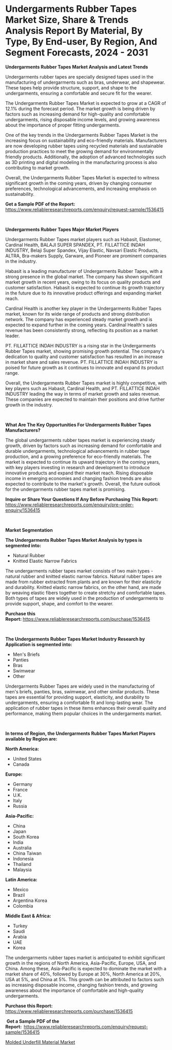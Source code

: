 <p><h1>Undergarments Rubber Tapes Market Size, Share & Trends Analysis Report By Material, By Type, By End-user, By Region, And Segment Forecasts, 2024 - 2031</h1></p><p><strong>Undergarments Rubber Tapes Market Analysis and Latest Trends</strong></p>
<p><p>Undergarments rubber tapes are specially designed tapes used in the manufacturing of undergarments such as bras, underwear, and shapewear. These tapes help provide structure, support, and shape to the undergarments, ensuring a comfortable and secure fit for the wearer.</p><p>The Undergarments Rubber Tapes Market is expected to grow at a CAGR of 12.1% during the forecast period. The market growth is being driven by factors such as increasing demand for high-quality and comfortable undergarments, rising disposable income levels, and growing awareness about the importance of proper fitting undergarments.</p><p>One of the key trends in the Undergarments Rubber Tapes Market is the increasing focus on sustainability and eco-friendly materials. Manufacturers are now developing rubber tapes using recycled materials and sustainable production practices to meet the growing demand for environmentally friendly products. Additionally, the adoption of advanced technologies such as 3D printing and digital modeling in the manufacturing process is also contributing to market growth.</p><p>Overall, the Undergarments Rubber Tapes Market is expected to witness significant growth in the coming years, driven by changing consumer preferences, technological advancements, and increasing emphasis on sustainability.</p></p>
<p><strong>Get a Sample PDF of the Report:&nbsp;</strong> <a href="https://www.reliableresearchreports.com/enquiry/request-sample/1536415">https://www.reliableresearchreports.com/enquiry/request-sample/1536415</a></p>
<p>&nbsp;</p>
<p><strong>Undergarments Rubber Tapes Major Market Players</strong></p>
<p><p>Undergarments Rubber Tapes market players such as Habasit, Elastomer, Cardinal Health, BALAJI SUPER SPANDEX, PT. FILLATTICE INDAH INDUSTRY, Belaji Super Spandex, Vijay Elastic, Navsari Elastic Products, ALTRA, Bra-makers Supply, Garware, and Pioneer are prominent companies in the industry.</p><p>Habasit is a leading manufacturer of Undergarments Rubber Tapes, with a strong presence in the global market. The company has shown significant market growth in recent years, owing to its focus on quality products and customer satisfaction. Habasit is expected to continue its growth trajectory in the future due to its innovative product offerings and expanding market reach.</p><p>Cardinal Health is another key player in the Undergarments Rubber Tapes market, known for its wide range of products and strong distribution network. The company has experienced steady market growth and is expected to expand further in the coming years. Cardinal Health's sales revenue has been consistently strong, reflecting its position as a market leader.</p><p>PT. FILLATTICE INDAH INDUSTRY is a rising star in the Undergarments Rubber Tapes market, showing promising growth potential. The company's dedication to quality and customer satisfaction has resulted in an increase in market share and sales revenue. PT. FILLATTICE INDAH INDUSTRY is poised for future growth as it continues to innovate and expand its product range.</p><p>Overall, the Undergarments Rubber Tapes market is highly competitive, with key players such as Habasit, Cardinal Health, and PT. FILLATTICE INDAH INDUSTRY leading the way in terms of market growth and sales revenue. These companies are expected to maintain their positions and drive further growth in the industry.</p></p>
<p>&nbsp;</p>
<p><strong>What Are The Key Opportunities For Undergarments Rubber Tapes Manufacturers?</strong></p>
<p><p>The global undergarments rubber tapes market is experiencing steady growth, driven by factors such as increasing demand for comfortable and durable undergarments, technological advancements in rubber tape production, and a growing preference for eco-friendly materials. The market is expected to continue its upward trajectory in the coming years, with key players investing in research and development to introduce innovative products and expand their market reach. Rising disposable income in emerging economies and changing fashion trends are also expected to contribute to the market's growth. Overall, the future outlook for the undergarments rubber tapes market is promising.</p></p>
<p><strong>Inquire or Share Your Questions If Any Before Purchasing This Report:</strong> <a href="https://www.reliableresearchreports.com/enquiry/pre-order-enquiry/1536415">https://www.reliableresearchreports.com/enquiry/pre-order-enquiry/1536415</a></p>
<p>&nbsp;</p>
<p><strong>Market Segmentation</strong></p>
<p><strong>The Undergarments Rubber Tapes Market Analysis by types is segmented into:</strong></p>
<p><ul><li>Natural Rubber</li><li>Knitted Elastic Narrow Fabrics</li></ul></p>
<p><p>The undergarments rubber tapes market consists of two main types - natural rubber and knitted elastic narrow fabrics. Natural rubber tapes are made from rubber extracted from plants and are known for their elasticity and durability. Knitted elastic narrow fabrics, on the other hand, are made by weaving elastic fibers together to create stretchy and comfortable tapes. Both types of tapes are widely used in the production of undergarments to provide support, shape, and comfort to the wearer.</p></p>
<p><strong>Purchase this Report:&nbsp;</strong><a href="https://www.reliableresearchreports.com/purchase/1536415">https://www.reliableresearchreports.com/purchase/1536415</a></p>
<p>&nbsp;</p>
<p><strong>The Undergarments Rubber Tapes Market Industry Research by Application is segmented into:</strong></p>
<p><ul><li>Men's Briefs</li><li>Panties</li><li>Bras</li><li>Swimwear</li><li>Other</li></ul></p>
<p><p>Undergarments Rubber Tapes are widely used in the manufacturing of men's briefs, panties, bras, swimwear, and other similar products. These tapes are essential for providing support, elasticity, and durability to undergarments, ensuring a comfortable fit and long-lasting wear. The application of rubber tapes in these items enhances their overall quality and performance, making them popular choices in the undergarments market.</p></p>
<p>&nbsp;</p>
<p><strong>In terms of Region, the Undergarments Rubber Tapes Market Players available by Region are:</strong></p>
<p>
    <p> <strong> North America: </strong>
        <ul>
            <li>United States</li>
            <li>Canada</li>
        </ul>
        </p> 
    <p> <strong> Europe: </strong>
        <ul>
            <li>Germany</li>
            <li>France</li>
            <li>U.K.</li>
            <li>Italy</li>
            <li>Russia</li>
        </ul>
        </p> 
    <p> <strong> Asia-Pacific: </strong>
        <ul>
            <li>China</li>
            <li>Japan</li>
            <li>South Korea</li>
            <li>India</li>
            <li>Australia</li>
            <li>China Taiwan</li>
            <li>Indonesia</li>
            <li>Thailand</li>
            <li>Malaysia</li>
        </ul>
        </p> 
    <p> <strong> Latin America: </strong>
        <ul>
            <li>Mexico</li>
            <li>Brazil</li>
            <li>Argentina Korea</li>
            <li>Colombia</li>
        </ul>
        </p> 
    <p> <strong> Middle East & Africa: </strong>
        <ul>
            <li>Turkey</li>
            <li>Saudi</li>
            <li>Arabia</li>
            <li>UAE</li>
            <li>Korea</li>
        </ul>
    </p>
    </p>
<p><p>The undergarments rubber tapes market is anticipated to exhibit significant growth in the regions of North America, Asia-Pacific, Europe, USA, and China. Among these, Asia-Pacific is expected to dominate the market with a market share of 40%, followed by Europe at 30%, North America at 20%, USA at 5%, and China at 5%. This growth can be attributed to factors such as increasing disposable income, changing fashion trends, and growing awareness about the importance of comfortable and high-quality undergarments.</p></p>
<p><strong>Purchase this Report: </strong><a href="https://www.reliableresearchreports.com/purchase/1536415">https://www.reliableresearchreports.com/purchase/1536415</a></p>
<p>&nbsp;<strong>Get a Sample PDF of the Report:&nbsp;&nbsp;</strong><a href="https://www.reliableresearchreports.com/enquiry/request-sample/1536415">https://www.reliableresearchreports.com/enquiry/request-sample/1536415</a></p>
<p><strong></strong></p>
<p><p><a href="https://github.com/RichRobinson5/Market-Research-Report-List-4/blob/main/molded-underfill-material-market.md">Molded Underfill Material Market</a></p></p>
